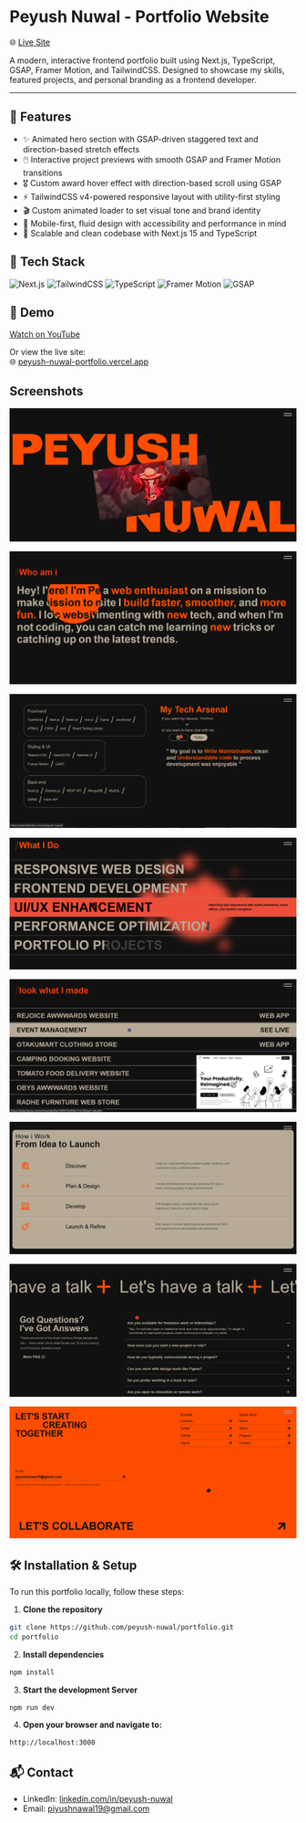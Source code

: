 
# Peyush Nuwal - Portfolio Website

🌐 [Live Site](https://peyush-nuwal-portfolio.vercel.app/)

A modern, interactive frontend portfolio built using Next.js, TypeScript, GSAP, Framer Motion, and TailwindCSS. Designed to showcase my skills, featured projects, and personal branding as a frontend developer.

---


## 🚀 Features

- ✨ Animated hero section with GSAP-driven staggered text and direction-based stretch effects
- 🖱️ Interactive project previews with smooth GSAP and Framer Motion transitions
- 🎖️ Custom award hover effect with direction-based scroll using GSAP
- ⚡ TailwindCSS v4-powered responsive layout with utility-first styling
- 🎬 Custom animated loader to set visual tone and brand identity
- 📱 Mobile-first, fluid design with accessibility and performance in mind
- 🧱 Scalable and clean codebase with Next.js 15 and TypeScript

## 🧰 Tech Stack

![Next.js](https://img.shields.io/badge/Next.js-000000?style=for-the-badge&logo=next.js&logoColor=white)
![TailwindCSS](https://img.shields.io/badge/TailwindCSS-06B6D4?style=for-the-badge&logo=tailwind-css&logoColor=white)
![TypeScript](https://img.shields.io/badge/TypeScript-3178C6?style=for-the-badge&logo=typescript&logoColor=white)
![Framer Motion](https://img.shields.io/badge/Framer_Motion-0055FF?style=for-the-badge&logo=framer&logoColor=white)
![GSAP](https://img.shields.io/badge/GSAP-88CE02?style=for-the-badge&logo=greensock&logoColor=white)


## 🎥 Demo

[Watch on YouTube](https://www.youtube.com/watch?v=your-video-id)

Or view the live site:  
🌐 [peyush-nuwal-portfolio.vercel.app](https://peyush-nuwal-portfolio.vercel.app/)


## Screenshots

![App Screenshot](/public/screenshot/s1.png)

![App Screenshot](/public/screenshot/s2.png)

![App Screenshot](/public/screenshot/s3.png)

![App Screenshot](/public/screenshot/s4.png)

![App Screenshot](/public/screenshot/s5.png)

![App Screenshot](/public/screenshot/s6.png)

![App Screenshot](/public/screenshot/s7.png)

![App Screenshot](/public/screenshot/s8.png)




## 🛠 Installation & Setup

To run this portfolio locally, follow these steps:

1. **Clone the repository**
```bash
git clone https://github.com/peyush-nuwal/portfolio.git
cd portfolio
```

2. **Install dependencies**
```bash
npm install
```

3. **Start the development Server**
```bash
npm run dev
```

4. **Open your browser and navigate to:**
```bash
http://localhost:3000
```


## 📬 Contact

- LinkedIn: [linkedin.com/in/peyush-nuwal](https://linkedin.com/in/peyush-nuwal)
- Email: piyushnawal19@gmail.com

